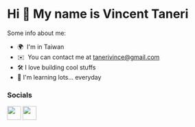 Hi 👋 My name is Vincent Taneri
===============================

Some info about me:

* 🌍  I'm in Taiwan
* ✉️  You can contact me at [tanerivince@gmail.com](mailto:tanerivince@gmail.com)
* 🛠 I love building cool stuffs
* 🧠  I'm learning lots... everyday

### Socials

<p align="left"> <a href="https://www.github.com/tanerijun" target="_blank" rel="noreferrer"><img src="https://raw.githubusercontent.com/danielcranney/readme-generator/main/public/icons/socials/github.svg" width="32" height="32" /></a> <a href="https://www.twitter.com/tanerivince" target="_blank" rel="noreferrer"><img src="https://raw.githubusercontent.com/danielcranney/readme-generator/main/public/icons/socials/twitter.svg" width="32" height="32" /></a></p>
